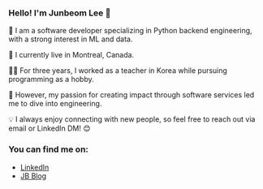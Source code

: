 ### Hello! I'm Junbeom Lee 👋  

🔭 I am a software developer specializing in Python backend engineering, with a strong interest in ML and data.  

🍁 I currently live in Montreal, Canada.  

👨‍🏫 For three years, I worked as a teacher in Korea while pursuing programming as a hobby.  

🚀 However, my passion for creating impact through software services led me to dive into engineering.  

💡 I always enjoy connecting with new people, so feel free to reach out via email or LinkedIn DM! 😊  

### You can find me on:  
- [LinkedIn](https://www.linkedin.com/in/tbeom15)  
- [JB Blog](https://bom1215.github.io/)  

